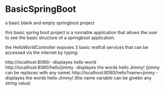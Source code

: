 # BasicSpringBoot
a basic blank and empty springboot project 

this basic spring boot project is a runnable application that allows the user to see the basic structure of a springboot application.

the HelloWorldController exposes 3 basic restfull services that can be accessed vis the internet by typing:

http://localhost:8080/                    -displayes hello world 
http://localhost:8080/hello/jimmy         -displayes the words hello Jimmy! (jimmy can be replaces with any name)
http://localhost:8080/hello?name=jimmy    -displayes the words hello Jimmy! (the name variable can be givebn any string value)


